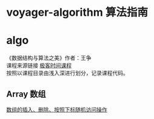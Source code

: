 # voyager-algorithm 算法指南
# algo
《数据结构与算法之美》作者：王争  
课程来源链接 [极客时间课程](https://time.geekbang.org/column/intro/100017301)  
按照以课程目录由浅入深进行划分，记录课程代码。  
## Array 数组
[数组的插入、删除、按照下标随机访问操作](https://github.com/voyaged/voyager-algorithm/blob/master/src/main/java/org/voyager/algorithm/algo/array/Array.java)